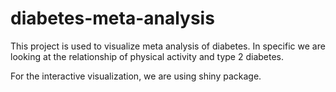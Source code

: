 # diabetes-meta-analysis

This project is used to visualize meta analysis of diabetes. 
In specific we are looking at the relationship of physical activity and type 2 diabetes.

For the interactive visualization, we are using shiny package.
